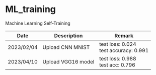 # ML_training
Machine Learning Self-Training

| Date          | Description       | Remark        |
| ------------- | -------------     | ------------- |
| 2023/02/04    | Upload CNN MNIST  | test loss: 0.024<br/> test accuracy: 0.991 |
| 2023/04/10    | Upload VGG16 model | test loss: 0.988<br/> test acc: 0.796 |
